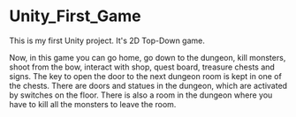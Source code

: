 # Unity_First_Game
This is my first Unity project. It's 2D Top-Down game.

Now, in this game you can go home, go down to the dungeon, kill monsters, shoot from the bow, interact with shop, quest board, treasure chests and signs. The key to open the door to the next dungeon room is kept in one of the chests. There are doors and statues in the dungeon, which are activated by switches on the floor. There is also a room in the dungeon where you have to kill all the monsters to leave the room.
